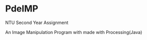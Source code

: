 # PdeIMP
NTU Second Year Assignment

An Image Manipulation Program with made with Processing(Java)


